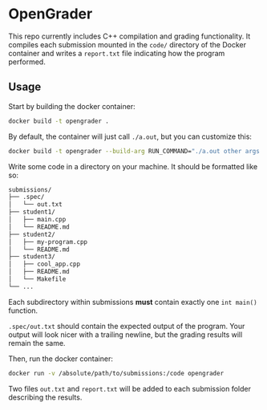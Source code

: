 # OpenGrader

This repo currently includes C++ compilation and grading functionality. It compiles each submission mounted in the `code/` directory of the Docker container and writes a `report.txt` file indicating how the program performed.

## Usage

Start by building the docker container:

```sh
docker build -t opengrader .
```

By default, the container will just call `./a.out`, but you can customize this:

```sh
docker build -t opengrader --build-arg RUN_COMMAND="./a.out other args here"
```

Write some code in a directory on your machine. It should be formatted like so:

```txt
submissions/
├── .spec/
│   └── out.txt
├── student1/
│   ├── main.cpp
│   └── README.md
├── student2/
│   ├── my-program.cpp
│   └── README.md
├── student3/
│   ├── cool_app.cpp
│   ├── README.md
│   └── Makefile
└── ...
```

Each subdirectory within submissions **must** contain exactly one `int main()` function.

`.spec/out.txt` should contain the expected output of the program. Your output will look nicer with a trailing newline, but the grading results will remain the same.

Then, run the docker container:

```sh
docker run -v /absolute/path/to/submissions:/code opengrader
```

Two files `out.txt` and `report.txt` will be added to each submission folder describing the results.
